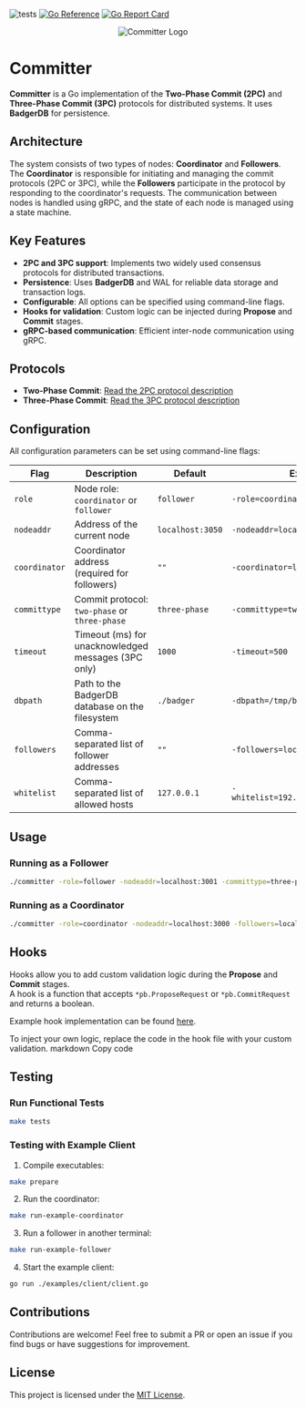 ![tests](https://github.com/vadiminshakov/committer/actions/workflows/tests.yml/badge.svg?branch=master)
[![Go Reference](https://pkg.go.dev/badge/github.com/vadiminshakov/committer.svg)](https://pkg.go.dev/github.com/vadiminshakov/committer)
[![Go Report Card](https://goreportcard.com/badge/github.com/vadiminshakov/committer)](https://goreportcard.com/report/github.com/vadiminshakov/committer)

<p align="center">
<img src="https://github.com/vadiminshakov/committer/blob/master/committer.png" alt="Committer Logo">
</p>

# **Committer**

**Committer** is a Go implementation of the **Two-Phase Commit (2PC)** and **Three-Phase Commit (3PC)** protocols for distributed systems. It uses **BadgerDB** for persistence.

## **Architecture**

The system consists of two types of nodes: **Coordinator** and **Followers**.
The **Coordinator** is responsible for initiating and managing the commit protocols (2PC or 3PC), while the **Followers** participate in the protocol by responding to the coordinator's requests.
The communication between nodes is handled using gRPC, and the state of each node is managed using a state machine.

## **Key Features**

- **2PC and 3PC support**: Implements two widely used consensus protocols for distributed transactions.
- **Persistence**: Uses **BadgerDB** and WAL for reliable data storage and transaction logs.
- **Configurable**: All options can be specified using command-line flags.
- **Hooks for validation**: Custom logic can be injected during **Propose** and **Commit** stages.
- **gRPC-based communication**: Efficient inter-node communication using gRPC.

## **Protocols**

- **Two-Phase Commit**: [Read the 2PC protocol description](http://citeseerx.ist.psu.edu/viewdoc/download?doi=10.1.1.63.7048&rep=rep1&type=pdf)
- **Three-Phase Commit**: [Read the 3PC protocol description](http://courses.cs.vt.edu/~cs5204/fall00/distributedDBMS/sreenu/3pc.html)

## **Configuration**

All configuration parameters can be set using command-line flags:

| **Flag**       | **Description**                                          | **Default**         | **Example**                          |
|-----------------|---------------------------------------------------------|---------------------|-------------------------------------|
| `role`         | Node role: `coordinator` or `follower`                  | `follower`          | `-role=coordinator`                 |
| `nodeaddr`     | Address of the current node                             | `localhost:3050`    | `-nodeaddr=localhost:3051`          |
| `coordinator`  | Coordinator address (required for followers)            | `""`                | `-coordinator=localhost:3050`       |
| `committype`   | Commit protocol: `two-phase` or `three-phase`           | `three-phase`       | `-committype=two-phase`             |
| `timeout`      | Timeout (ms) for unacknowledged messages (3PC only)     | `1000`              | `-timeout=500`                      |
| `dbpath`       | Path to the BadgerDB database on the filesystem         | `./badger`          | `-dbpath=/tmp/badger`               |
| `followers`    | Comma-separated list of follower addresses              | `""`                | `-followers=localhost:3052,3053`    |
| `whitelist`    | Comma-separated list of allowed hosts                   | `127.0.0.1`         | `-whitelist=192.168.0.1,192.168.0.2`|


## **Usage**

### **Running as a Follower**
```bash
./committer -role=follower -nodeaddr=localhost:3001 -committype=three-phase -timeout=1000 -dbpath=/tmp/badger/follower
```

### **Running as a Coordinator**
```bash
./committer -role=coordinator -nodeaddr=localhost:3000 -followers=localhost:3001 -committype=three-phase -timeout=1000 -dbpath=/tmp/badger/coordinator
```

## **Hooks**

Hooks allow you to add custom validation logic during the **Propose** and **Commit** stages.  
A hook is a function that accepts `*pb.ProposeRequest` or `*pb.CommitRequest` and returns a boolean.

Example hook implementation can be found [here](https://github.com/vadiminshakov/committer/blob/master/core/cohort/commitalgo/hooks/hooks.go).

To inject your own logic, replace the code in the hook file with your custom validation.
markdown
Copy code

## **Testing**

### **Run Functional Tests**
```bash
make tests
```

### **Testing with Example Client**
1. Compile executables:

```bash
make prepare
```

2. Run the coordinator:

```bash
make run-example-coordinator
```

3. Run a follower in another terminal:

```bash
make run-example-follower
```

4. Start the example client:

```bash
go run ./examples/client/client.go
```

## **Contributions**

Contributions are welcome! Feel free to submit a PR or open an issue if you find bugs or have suggestions for improvement.

## **License**

This project is licensed under the [MIT License](LICENSE).
